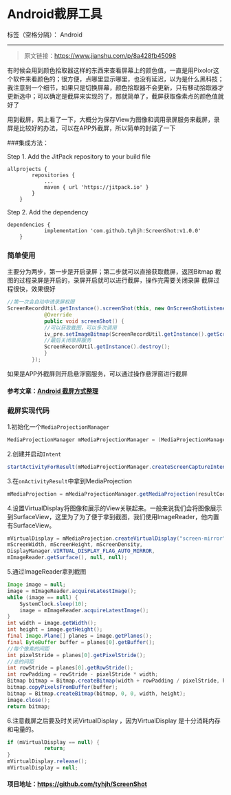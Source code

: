 ﻿# Android截屏工具

标签（空格分隔）： Android

---

> 原文链接：https://www.jianshu.com/p/8a428fb45098

有时候会用到颜色拾取器这样的东西来查看屏幕上的颜色值，一直是用Pixolor这个软件来看颜色的；很方便，点哪里显示哪里，也没有延迟，以为是什么黑科技；我注意到一个细节，如果只是切换屏幕，颜色拾取器不会更新，只有移动拾取器才更新选中；可以确定是截屏来实现的了，那就简单了，截屏获取像素点的颜色值就好了


用到截屏，网上看了一下，大概分为保存View为图像和调用录屏服务来截屏，录屏是比较好的办法，可以在APP外截屏，所以简单的封装了一下

###集成方法：

Step 1. Add the JitPack repository to your build file
```
allprojects {
		repositories {
			...
			maven { url 'https://jitpack.io' }
		}
	}

```
Step 2. Add the dependency
```
dependencies {
	        implementation 'com.github.tyhjh:ScreenShot:v1.0.0'
	}
```
### 简单使用

主要分为两步，第一步是开启录屏；第二步就可以直接获取截屏，返回Bitmap
截图的过程录屏是开启的，录屏开启就可以进行截屏，操作完需要关闭录屏
截屏过程很快，效果很好

```java
//第一次会自动申请录屏权限
ScreenRecordUtil.getInstance().screenShot(this, new OnScreenShotListener() {
            @Override
            public void screenShot() {
            //可以获取截图，可以多次调用
            iv_pre.setImageBitmap(ScreenRecordUtil.getInstance().getScreenShot());
            //最后关闭录屏服务
            ScreenRecordUtil.getInstance().destroy();
            }
        });
```
如果是APP外截屏则开启悬浮窗服务，可以通过操作悬浮窗进行截屏

#### 参考文章：[Android 截屏方式整理](https://www.jianshu.com/p/63e29dc43a69)

### 截屏实现代码

1.初始化一个`MediaProjectionManager`

```java
MediaProjectionManager mMediaProjectionManager = (MediaProjectionManager) activity.getSystemService(Context.MEDIA_PROJECTION_SERVICE);
```
2.创建并启动`Intent`
```java
startActivityForResult(mMediaProjectionManager.createScreenCaptureIntent(),REQUEST_MEDIA_PROJECTION);
```
3.在`onActivityResult`中拿到MediaProjection
```java
mMediaProjection = mMediaProjectionManager.getMediaProjection(resultCode, data);
```
4.设置VirtualDisplay将图像和展示的View关联起来。一般来说我们会将图像展示到SurfaceView，这里为了为了便于拿到截图，我们使用ImageReader，他内置有SurfaceView。
```java
mVirtualDisplay = mMediaProjection.createVirtualDisplay("screen-mirror",
mScreenWidth, mScreenHeight, mScreenDensity,
DisplayManager.VIRTUAL_DISPLAY_FLAG_AUTO_MIRROR,
mImageReader.getSurface(), null, null);
```

5.通过ImageReader拿到截图
```java
Image image = null;
image = mImageReader.acquireLatestImage();
while (image == null) {
    SystemClock.sleep(10);
    image = mImageReader.acquireLatestImage();
}
int width = image.getWidth();
int height = image.getHeight();
final Image.Plane[] planes = image.getPlanes();
final ByteBuffer buffer = planes[0].getBuffer();
//每个像素的间距
int pixelStride = planes[0].getPixelStride();
//总的间距
int rowStride = planes[0].getRowStride();
int rowPadding = rowStride - pixelStride * width;
Bitmap bitmap = Bitmap.createBitmap(width + rowPadding / pixelStride, height, Bitmap.Config.ARGB_8888);
bitmap.copyPixelsFromBuffer(buffer);
bitmap = Bitmap.createBitmap(bitmap, 0, 0, width, height);
image.close();
return bitmap;
```
6.注意截屏之后要及时关闭VirtualDisplay ，因为VirtualDisplay 是十分消耗内存和电量的。
```java
if (mVirtualDisplay == null) {
            return;
}
mVirtualDisplay.release();
mVirtualDisplay = null;

```

#### 项目地址：https://github.com/tyhjh/ScreenShot